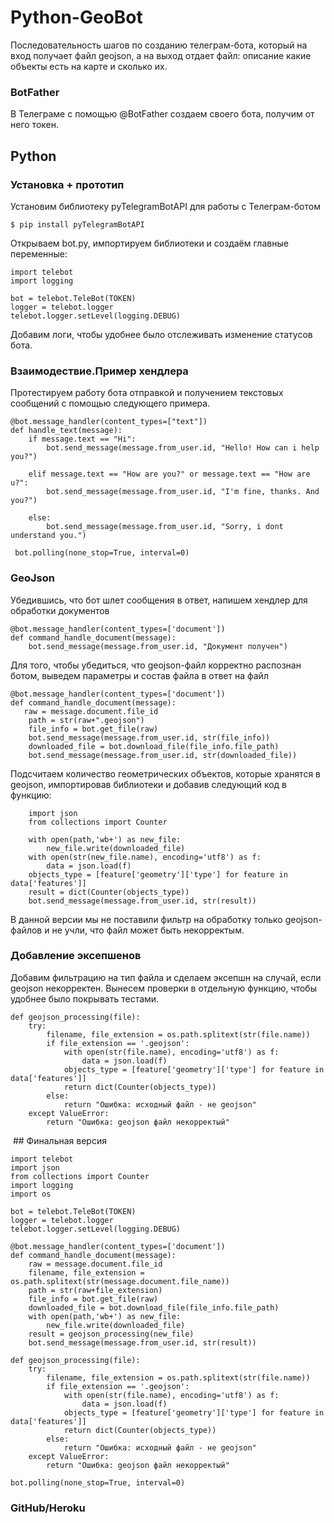# Python-GeoBot  

Последовательность шагов по созданию телеграм-бота, который на вход получает файл geojson, а на выход отдает файл: 
описание какие объекты есть на карте и сколько их.

### BotFather
В Телеграме с помощью @BotFather создаем своего бота, получим от него токен.

## Python
### Установка + прототип
Установим библиотеку pyTelegramBotAPI для работы с Телеграм-ботом
   
    $ pip install pyTelegramBotAPI

Открываем bot.py, импортируем библиотеки и создаём главные переменные:
   
    import telebot
    import logging

    bot = telebot.TeleBot(TOKEN)
    logger = telebot.logger
    telebot.logger.setLevel(logging.DEBUG)
Добавим логи, чтобы удобнее было отслеживать изменение статусов бота.

### Взаимодествие.Пример хендлера
Протестируем работу бота отправкой и получением текстовых сообщений с помощью следующего примера.
    
    @bot.message_handler(content_types=["text"])
    def handle_text(message):
        if message.text == "Hi":
            bot.send_message(message.from_user.id, "Hello! How can i help you?")

        elif message.text == "How are you?" or message.text == "How are u?":
            bot.send_message(message.from_user.id, "I'm fine, thanks. And you?")

        else:
            bot.send_message(message.from_user.id, "Sorry, i dont understand you.")
            
     bot.polling(none_stop=True, interval=0) 
     
### GeoJson 
Убедившись, что бот шлет сообщения в ответ, напишем хендлер для обработки документов

    @bot.message_handler(content_types=['document'])
    def command_handle_document(message):
        bot.send_message(message.from_user.id, "Документ получен")  
        
 Для того, чтобы убедиться, что geojson-файл корректно распознан ботом, выведем параметры и состав файла в ответ на файл 
 
    @bot.message_handler(content_types=['document'])
    def command_handle_document(message):
       raw = message.document.file_id
        path = str(raw+".geojson") 
        file_info = bot.get_file(raw)
        bot.send_message(message.from_user.id, str(file_info))    
        downloaded_file = bot.download_file(file_info.file_path)
        bot.send_message(message.from_user.id, str(downloaded_file))
        
  Подсчитаем количество геометрических объектов, которые хранятся в geojson, импортировав библиотеки и добавив следующий код в функцию:      
  
        import json
        from collections import Counter

        with open(path,'wb+') as new_file:
            new_file.write(downloaded_file)
        with open(str(new_file.name), encoding='utf8') as f:
            data = json.load(f)
        objects_type = [feature['geometry']['type'] for feature in data['features']]   
        result = dict(Counter(objects_type))
        bot.send_message(message.from_user.id, str(result))      
 В данной версии мы не поставили фильтр на обработку только geojson-файлов и не учли, что файл может быть некорректым.
 
### Добавление эксепшенов
Добавим фильтрацию на тип файла и сделаем эксепшн на случай, если geojson некорректен. Вынесем проверки в отдельную функцию, 
чтобы удобнее было покрывать тестами.

    def geojson_processing(file):
        try:
            filename, file_extension = os.path.splitext(str(file.name))
            if file_extension == '.geojson':
                with open(str(file.name), encoding='utf8') as f:
                    data = json.load(f)
                objects_type = [feature['geometry']['type'] for feature in data['features']]   
                return dict(Counter(objects_type))           
            else:
                return "Ошибка: исходный файл - не geojson"
        except ValueError:
            return "Ошибка: geojson файл некорректый"

 ## Финальная версия
    
    import telebot
    import json
    from collections import Counter
    import logging
    import os

    bot = telebot.TeleBot(TOKEN)
    logger = telebot.logger
    telebot.logger.setLevel(logging.DEBUG)

    @bot.message_handler(content_types=['document'])
    def command_handle_document(message):
        raw = message.document.file_id  
        filename, file_extension = os.path.splitext(str(message.document.file_name))
        path = str(raw+file_extension) 
        file_info = bot.get_file(raw)
        downloaded_file = bot.download_file(file_info.file_path)
        with open(path,'wb+') as new_file:
            new_file.write(downloaded_file)
        result = geojson_processing(new_file)
        bot.send_message(message.from_user.id, str(result))    

    def geojson_processing(file):
        try:
            filename, file_extension = os.path.splitext(str(file.name))
            if file_extension == '.geojson':
                with open(str(file.name), encoding='utf8') as f:
                    data = json.load(f)
                objects_type = [feature['geometry']['type'] for feature in data['features']]   
                return dict(Counter(objects_type))           
            else:
                return "Ошибка: исходный файл - не geojson"
        except ValueError:
            return "Ошибка: geojson файл некорректый"

    bot.polling(none_stop=True, interval=0) 

### GitHub/Heroku




